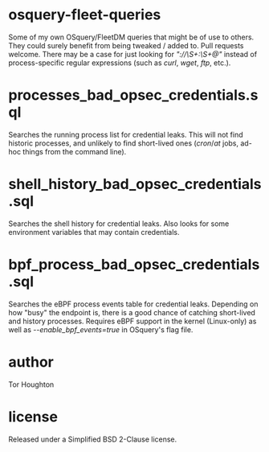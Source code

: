 # osquery-fleet-queries
Some of my own OSquery/FleetDM queries that might be of use to others. They could surely benefit from being tweaked / added to. Pull requests welcome. There may be a case for just looking for _":\/\/\S+:\S+@"_ instead of process-specific regular expressions (such as _curl_, _wget_, _ftp_, etc.).
# processes_bad_opsec_credentials.sql
Searches the running process list for credential leaks. This will not find historic processes, and unlikely to find short-lived ones (_cron_/_at_ jobs, ad-hoc things from the command line).
# shell_history_bad_opsec_credentials.sql
Searches the shell history for credential leaks. Also looks for some environment variables that may contain credentials.
# bpf_process_bad_opsec_credentials.sql
Searches the eBPF process events table for credential leaks. Depending on how "busy" the endpoint is, there is a good chance of catching short-lived and history processes. Requires eBPF support in the kernel (Linux-only) as well as _--enable_bpf_events=true_ in OSquery's flag file.
# author
Tor Houghton
# license
Released under a Simplified BSD 2-Clause license.
